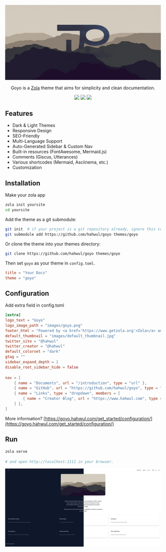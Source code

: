 ![](./banner.jpg)

<div align="center">
  <p>Goyo is a <a href="https://www.getzola.org/">Zola</a> theme that aims for simplicity and clean documentation.</p>
</div>

<p align="center">
  <a href="https://goyo.hahwul.com"><img src="https://img.shields.io/badge/DOCUMENTS-000000?style=for-the-badge&labelColor=000000"></a>
  <a href="https://github.com/hahwul/goyo/blob/main/CONTRIBUTING.md"><img src="https://img.shields.io/badge/CONTRIBUTIONS-WELCOME-000000?style=for-the-badge&labelColor=000000"></a>
  <a href="https://www.getzola.org/"><img src="https://img.shields.io/badge/Zola-000000?style=for-the-badge&logo=zola&logoColor=white"></a>
</p>

## Features

- Dark & Light Themes
- Responsive Design
- SEO-Friendly
- Multi-Language Support
- Auto-Generated Sidebar & Custom Nav
- Built-in resources (FontAwesome, Mermaid.js)
- Comments (Giscus, Utterances)
- Various shortcodes (Mermaid, Asciinema, etc.)
- Customization

## Installation

Make your zola app

```bash
zola init yoursite
cd yoursite
```

Add the theme as a git submodule:

```bash
git init  # if your project is a git repository already, ignore this command
git submodule add https://github.com/hahwul/goyo themes/goyo
```

Or clone the theme into your themes directory:

```bash
git clone https://github.com/hahwul/goyo themes/goyo
```

Then set `goyo` as your theme in `config.toml`.

```toml
title = "Your Docs"
theme = "goyo"
```

## Configuration

Add extra field in config.toml

```toml
[extra]
logo_text = "Goyo"
logo_image_path = "images/goyo.png"
footer_html = "Powered by <a href='https://www.getzola.org'>Zola</a> and <a href='https://github.com/hahwul/goyo'>Goyo</a>"
default_thumbnail = "images/default_thumbnail.jpg"
twitter_site = "@hahwul"
twitter_creator = "@hahwul"
default_colorset = "dark"
gtag = ""
sidebar_expand_depth = 1
disable_root_sidebar_hide = false

nav = [
    { name = "Documents", url = "/introduction", type = "url" },
    { name = "GitHub", url = "https://github.com/hahwul/goyo", type = "url" },
    { name = "Links", type = "dropdown", members = [
        { name = "Creator Blog", url = "https://www.hahwul.com", type = "url" },
    ] },
]
```

More information? [https://goyo.hahwul.com/get_started/configuration/](https://goyo.hahwul.com/get_started/configuration/)

## Run

```bash
zola serve

# and open http://localhost:1111 in your browser.
```

![](./screenshot.png)

